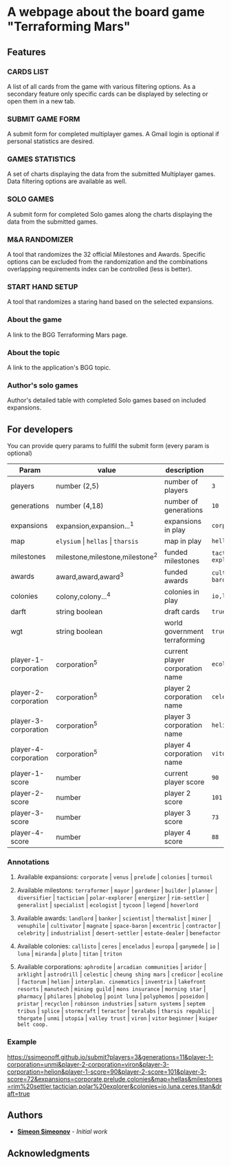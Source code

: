 # A webpage about the board game "Terraforming Mars"

## Features

### CARDS LIST
A list of all cards from the game with various filtering options.
As a secondary feature only specific cards can be displayed by selecting or open them in a new tab.

### SUBMIT GAME FORM
A submit form for completed multiplayer games.
A Gmail login is optional if personal statistics are desired.

### GAMES STATISTICS
A set of charts displaying the data from the submitted Multiplayer games. Data filtering options are available as well.

### SOLO GAMES
A submit form for completed Solo games along the charts displaying the data from the submitted games.

### M&A RANDOMIZER
A tool that randomizes the 32 official Milestones and Awards.
Specific options can be excluded from the randomization and the combinations overlapping requirements index can be controlled (less is better).

### START HAND SETUP
A tool that randomizes a staring hand based on the selected expansions.

### About the game
A link to the BGG Terraforming Mars page.

### About the topic
A link to the application's BGG topic.

### Author's solo games
Author's detailed table with completed Solo games based on included expansions.

## For developers
You can provide query params to fullfil the submit form (every param is optional)

|        Param          |                   value                    |            description            |                example               |
|-----------------------|--------------------------------------------|-----------------------------------|--------------------------------------|
| players               |  number (2,5)                              |  number of players                |  `3`                                 |
| generations           |  number (4,18)                             |  number of generations            |  `10`                                |
| expansions            |  expansion,expansion...<sup>1<sup>         |  expansions in play               |  `corporate,venus,prelude`           |
| map                   |  `elysium` \| `hellas` \| `tharsis`        |  map in play                      |  `hellas`                            |
| milestones            |  milestone,milestone,milestone<sup>2<sup>  |  funded milestones                |  `tactican,polar explorer,energizer` |
| awards                |  award,award,award<sup>3<sup>              |  funded awards                    |  `cultivator,magnate,space baron`    |
| colonies              |  colony,colony...<sup>4<sup>               |  colonies in play                 |  `io,luna,miranda`                   |
| darft                 |  string boolean                            |  draft cards                      |  `true`                              |
| wgt                   |  string boolean                            |  world government terraforming    |  `true`                              |
| player-1-corporation  |  corporation<sup>5<sup>                    |  current player corporation name  |  `ecoline`                           |
| player-2-corporation  |  corporation<sup>5<sup>                    |  player 2 corporation name        |  `celestic`                          |
| player-3-corporation  |  corporation<sup>5<sup>                    |  player 3 corporation name        |  `helion`                            |
| player-4-corporation  |  corporation<sup>5<sup>                    |  player 4 corporation name        |  `vitor`                             |
| player-1-score        |  number                                    |  current player score             |  `90`                                |
| player-2-score        |  number                                    |  player 2 score                   |  `101`                               |
| player-3-score        |  number                                    |  player 3 score                   |  `73`                                |
| player-4-score        |  number                                    |  player 4 score                   |  `88`                                |

### Annotations

1. Available expansions: `corporate` | `venus` | `prelude` | `colonies` | `turmoil` 

2. Available milestons:  `terraformer` | `mayor` | `gardener` | `builder` | `planner` | `diversifier` | `tactician` | `polar-explorer` | `energizer` | `rim-settler` | `generalist` | `specialist` | `ecologist` | `tycoon` | `legend` | `hoverlord`

3. Available awards:  `landlord` | `banker` | `scientist` | `thermalist` | `miner` | `venuphile` | `cultivator` | `magnate` | `space-baron` | `excentric` | `contractor` | `celebrity` | `industrialist` | `desert-settler` | `estate-dealer` | `benefactor`

4. Available colonies: `callisto` | `ceres` | `enceladus` | `europa` | `ganymede` | `io` | `luna` | `miranda` | `pluto` | `titan` | `triton` 
  
5. Available corporations: `aphrodite` | `arcadian communities` | `aridor` | `arklight` | `astrodrill` | `celestic` | `cheung shing mars` | `credicor` | `ecoline` | `factorum` | `helion` | `interplan. cinematics` | `inventrix` | `lakefront resorts` | `manutech` | `mining guild` | `mons insurance` | `morning star` | `pharmacy` | `philares` | `phobolog` | `point luna` | `polyphemos` | `poseidon` | `pristar` | `recyclon` | `robinson industries` | `saturn systems` | `septem tribus` | `splice` | `stormcraft` | `teractor` | `teralabs` | `tharsis republic` | `thorgate` | `unmi` | `utopia` | `valley trust` | `viron` | `vitor` `beginner` | `kuiper belt coop.`

### Example

https://ssimeonoff.github.io/submit?players=3&generations=11&player-1-corporation=unmi&player-2-corporation=viron&player-3-corporation=helion&player-1-score=90&player-2-score=101&player-3-score=72&expansions=corporate,prelude,colonies&map=hellas&milestones=rim%20settler,tactician,polar%20explorer&colonies=io,luna,ceres,titan&draft=true

## Authors

* **[Simeon Simeonov](https://github.com/ssimeonoff)** - *Initial work*

## Acknowledgments
